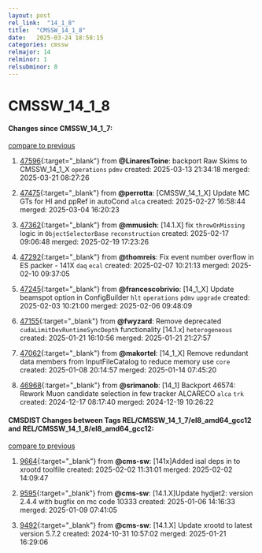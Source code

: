 ```yaml
---
layout: post
rel_link:  "14_1_8"
title:  "CMSSW_14_1_8"
date:   2025-03-24 18:58:15
categories: cmssw
relmajor: 14
relminor: 1
relsubminor: 8
---
```


# CMSSW_14_1_8
#### Changes since CMSSW_14_1_7:
[compare to previous](https://github.com/cms-sw/cmssw/compare/CMSSW_14_1_7...CMSSW_14_1_8)



1. [47596](http://github.com/cms-sw/cmssw/pull/47596){:target="_blank"}  from **@LinaresToine**: backport Raw Skims to CMSSW_14_1_X `operations` `pdmv` created: 2025-03-13 21:34:18 merged: 2025-03-21 08:27:26

2. [47475](http://github.com/cms-sw/cmssw/pull/47475){:target="_blank"}  from **@perrotta**: [CMSSW_14_1_X] Update MC GTs for HI and ppRef in autoCond `alca` created: 2025-02-27 16:58:44 merged: 2025-03-04 16:20:23

3. [47362](http://github.com/cms-sw/cmssw/pull/47362){:target="_blank"}  from **@mmusich**: [14.1.X] fix `throwOnMissing` logic in `ObjectSelectorBase` `reconstruction` created: 2025-02-17 09:06:48 merged: 2025-02-19 17:23:26

4. [47292](http://github.com/cms-sw/cmssw/pull/47292){:target="_blank"}  from **@thomreis**: Fix event number overflow in ES packer - 141X `daq` `ecal` created: 2025-02-07 10:21:13 merged: 2025-02-10 09:37:05

5. [47245](http://github.com/cms-sw/cmssw/pull/47245){:target="_blank"}  from **@francescobrivio**: [14_1_X] Update beamspot option in ConfigBuilder `hlt` `operations` `pdmv` `upgrade` created: 2025-02-03 10:21:00 merged: 2025-02-06 09:48:09

6. [47155](http://github.com/cms-sw/cmssw/pull/47155){:target="_blank"}  from **@fwyzard**: Remove deprecated `cudaLimitDevRuntimeSyncDepth` functionality [14.1.x] `heterogeneous` created: 2025-01-21 16:10:56 merged: 2025-01-21 21:27:57

7. [47062](http://github.com/cms-sw/cmssw/pull/47062){:target="_blank"}  from **@makortel**: [14_1_X] Remove redundant data members from InputFileCatalog to reduce memory use `core` created: 2025-01-08 20:14:57 merged: 2025-01-14 07:45:20

8. [46968](http://github.com/cms-sw/cmssw/pull/46968){:target="_blank"}  from **@srimanob**: [14_1] Backport 46574: Rework Muon candidate selection in few tracker ALCARECO `alca` `trk` created: 2024-12-17 08:17:40 merged: 2024-12-19 10:26:22

#### CMSDIST Changes between Tags REL/CMSSW_14_1_7/el8_amd64_gcc12 and REL/CMSSW_14_1_8/el8_amd64_gcc12:
[compare to previous](https://github.com/cms-sw/cmsdist/compare/REL/CMSSW_14_1_7/el8_amd64_gcc12...REL/CMSSW_14_1_8/el8_amd64_gcc12)



1. [9664](http://github.com/cms-sw/cmsdist/pull/9664){:target="_blank"}  from **@cms-sw**: [141x]Added isal deps in to xrootd toolfile created: 2025-02-02 11:31:01 merged: 2025-02-02 14:09:47

2. [9595](http://github.com/cms-sw/cmsdist/pull/9595){:target="_blank"}  from **@cms-sw**: [14.1.X]Update hydjet2: version 2.4.4 with bugfix on mc code 10333 created: 2025-01-06 14:16:33 merged: 2025-01-09 07:41:05

3. [9492](http://github.com/cms-sw/cmsdist/pull/9492){:target="_blank"}  from **@cms-sw**: [14.1.X] Update xrootd to latest version 5.7.2 created: 2024-10-31 10:57:02 merged: 2025-01-21 16:29:06
